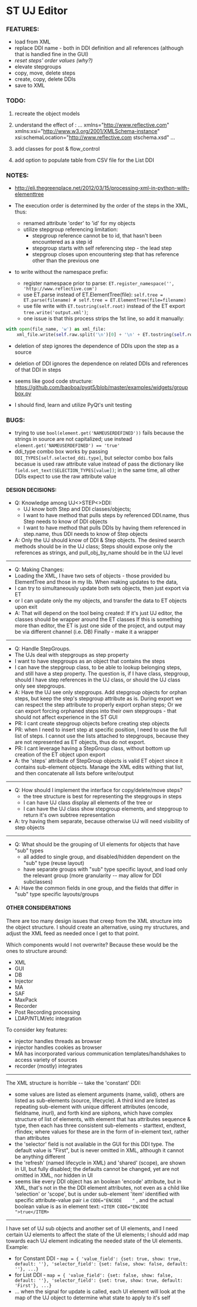 # ST UJ Editor

### FEATURES:
- load from XML
- replace DDI name - both in DDI definition and all references (although that is handled fine in the GUI)
- *reset steps' order values (why?)*
- elevate stepgroups
- copy, move, delete steps
- create, copy, delete DDIs
- save to XML

### TODO:
 1. recreate the object models
 2. understand the effect of :
 	... xmlns="http://www.reflective.com" xmlns:xsi="http://www.w3.org/2001/XMLSchema-instance" xsi:schemaLocation="http://www.reflective.com stschema.xsd" ...
 3. add classes for post & flow_control

 99. add option to populate table from CSV file for the List DDI

### NOTES:
- http://eli.thegreenplace.net/2012/03/15/processing-xml-in-python-with-elementtree

- The execution order is determined by the order of the steps in the XML, thus:
  - renamed attribute 'order' to 'id' for my objects
  - utilize stepgroup referencing limitation:
    - stepgroup reference cannot be to id, that hasn't been encountered as a step id
    - stepgroup starts with self referencing step - the lead step
    - stepgroup closes upon encountering step that has reference other than the previous one

- to write without the namespace prefix:
  - register namespace prior to parse:  `ET.register_namespace('', 'http://www.reflective.com')`
  - use ET.parse instead of ET.ElementTree(file):  `self.tree = ET.parse(filename) # self.tree = ET.ElementTree(file=filename)`
  - use file write with `ET.tostring(self.root)` instead of the ET export `tree.write('output.xml')`;
  * one issue is that this process strips the 1st line, so add it manually:
```python
with open(file_name, 'w') as xml_file:
	xml_file.write(self.raw.split('\n')[0] + '\n' + ET.tostring(self.root).decode("utf-8"))
```

- deletion of step ignores the dependence of DDIs upon the step as a source

- deletion of DDI ignores the dependence on related DDIs and references of that DDI in steps

- seems like good code structure: https://github.com/baoboa/pyqt5/blob/master/examples/widgets/groupbox.py

- I should find, learn and utilize PyQt's unit testing

### BUGS:
- trying to use `bool(element.get('NAMEUSERDEFINED'))` fails because the strings in source are not capitalized; use instead `element.get('NAMEUSERDEFINED') == 'true'`
- ddi_type combo box works by passing `DDI_TYPES[self.selected_ddi.type]`, but selector combo box fails becasue is used raw attribute value instead of pass the dictionary like `field.set_text(SELECTION_TYPES[value])`; in the same time, all other DDIs expect to use the raw attribute value



#### DESIGN DECISIONS:
 - Q: Knowledge among UJ<>STEP<>DDI:
    - UJ know both Step and DDI classes/objects;
    - I want to have method that pulls steps by referenced DDI.name, thus Step needs to know of DDI objects
    - I want to have method that pulls DDIs by having them referenced in step.name, thus DDI needs to know of Step objects
 - A: Only the UJ should know of DDI & Step objects. The desired search methods should be in the UJ class; Steps should expose only the references as strings, and pull_obj_by_name should be in the UJ level
***
 - Q: Making Changes:
  - Loading the XML, I have two sets of objects - those provided bu ElementTree and those in my lib. When making updates to the data,
  - I can try to simultaneously update both sets objects, then just export via ET
  - or I can update only the my objects, and transfer the data to ET objects upon exit
 - A: That will depend on the tool being created:
  If it's just UJ editor, the classes should be wrapper around the ET classes
  If this is something more than editor, the ET is just one side of the project, and output may be via different channel (i.e. DB)
  Finally - make it a wrapper
***
 - Q: Handle StepGroups.
  - The UJs deal with stepgroups as step property
  - I want to have stepgroups as an object that contains the steps
   - I can have the stepgroup class, to be able to lookup belonging steps, and still have a step property.
The question is, if I have class, stepgroup, should I have step references in the UJ class, or should the UJ class only see stepgroups.
 - A: Have the UJ see only stepgroups. Add stepgroup objects for orphan steps, but keep the step's stepgroup attribute as is. During export we can respect the step attribute to properly export orphan steps;
   Or we can export forcing orphaned steps into their own stepgroups - that should not affect experience in the ST GUI
  - PR: I cant create stepgroup objects before creating step objects
  - PR: when I need to insert step at specific position, I need to use the full list of steps. I cannot use the lists attached to stepgroups, because they are not represented as ET objects, thus do not export.
  - PR: I cant leverage having a StepGroup class, without bottom up creation of the ET object upon export
 - A: the 'steps' attribute of StepGroup objects is valid ET object since it contains sub-element objects. Manage the XML edits withing that list, and then concatenate all lists before write/output
***
 - Q: How should I implement the interface for copy/delete/move steps?
   - the tree structure is best for representing the stepgroups in steps
   - I can have UJ class display all elements of the tree or
   - I can have the UJ class show stepgroup elements, and stepgroup to return it's own subtree representation
 - A: try having them separate, because otherwise UJ will need visibility of step objects
***
 - Q: What should be the grouping of UI elements for objects that have "sub" types
   - all added to single group, and disabled/hidden dependent on the "sub" type (reuse layout)
   - have separate groups with "sub" type specific layout, and load only the relevant group (more granularity -- may allow for DDI subclasses)
 - A: Have the common fields in one group, and the fields that differ in "sub" type specific layouts/groups

#### OTHER CONSIDERATIONS
There are too many design issues that creep from the XML structure into the object structure. I should create an alternative, using my structures, and adjust the XML feed as needed once I get to that point.

Which components would I not overwrite? Because these would be the ones to structure around:

- XML
- GUI
- DB
- Injector
- MA
- SAF
- MaxPack
- Recorder
- Post Recording processing
- LDAP/NTLM/etc integration

To consider key features:

* injector handles threads as browser
* injector handles cookies as browser
* MA has incorporated various communication templates/handshakes to access variety of sources
* recorder (mostly) integrates

---
The XML structure is horrible -- take the 'constant' DDI:
 - some values are listed as element arguments (name, valid), others are listed as sub-elements (source, lifecycle). A third kind are listed as repeating sub-element with unique different attributes (encode, fieldname, inurl), and forth kind are siphons, which have complex structure of list of elements, with element that has attributes sequence & type, then each has three consistent sub-elements - starttext, endtext, rfindex; where values for these are in the form of in-element text, rather than attributes
 - the 'selector' field is not available in the GUI for this DDI type. The default value is "First", but is never omitted in XML, although it cannot be anything different
 - the 'refresh' (named lifecycle in XML) and 'shared' (scope), are shown in UI, but fully disabled; the defaults cannot be changed, yet are not omitted in XML, nor hidden in UI
 - seems like every DDI object has an boolean 'encode' attribute, but in XML, that's not in the the DDI element attributes, not even as a child like 'selection' or 'scope', but is under sub-element 'item' identified with specific attribute-value pair i.e `CODE="ENCODE    "` , and the actual boolean value is as in element text: `<ITEM CODE="ENCODE    ">true</ITEM>`


---
I have set of UJ sub objects and another set of UI elements, and I need certain UJ elements to affect the state of the UI elements; I should add map towards each UJ element indicating the needed state of the UI elements. Example:
- for Constant DDI - `map = { 'value_field': {set: true, show: true, default: ''}, 'selector_field': {set: false, show: false, default: ''}, ...}`
- for List DDI - `map = { 'value_field': {set: false, show: false, default: ''}, 'selector_field': {set: true, show: true, default: 'First'}, ...}`
- ...
when the signal for update is called, each UI element will look at the map of the UJ object to determine what state to apply to it's self
